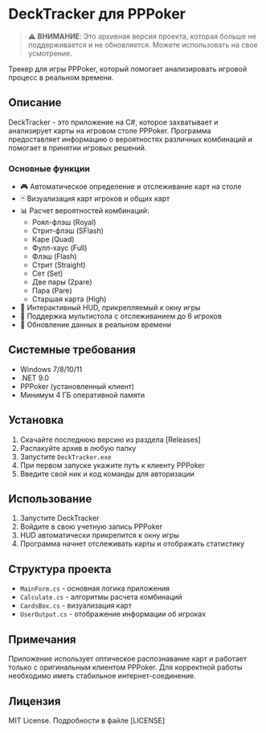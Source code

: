﻿# DeckTracker для PPPoker

> ⚠️ **ВНИМАНИЕ**: Это архивная версия проекта, которая больше не поддерживается и не обновляется. Можете использовать на свое усмотрение.


Трекер для игры PPPoker, который помогает анализировать игровой процесс в реальном времени.

## Описание

DeckTracker - это приложение на C#, которое захватывает и анализирует карты на игровом столе PPPoker. Программа предоставляет информацию о вероятностях различных комбинаций и помогает в принятии игровых решений.

### Основные функции

- 🎮 Автоматическое определение и отслеживание карт на столе
- 🃏 Визуализация карт игроков и общих карт
- 📊 Расчет вероятностей комбинаций:
  - Роял-флэш (Royal)
  - Стрит-флэш (SFlash)
  - Каре (Quad)
  - Фулл-хаус (Full)
  - Флэш (Flash)
  - Стрит (Straight)
  - Сет (Set)
  - Две пары (2pare)
  - Пара (Pare)
  - Старшая карта (High)
- 💫 Интерактивный HUD, прикрепляемый к окну игры
- 👥 Поддержка мультистола с отслеживанием до 6 игроков
- 🔄 Обновление данных в реальном времени

## Системные требования

- Windows 7/8/10/11
- .NET 9.0
- PPPoker (установленный клиент)
- Минимум 4 ГБ оперативной памяти

## Установка

1. Скачайте последнюю версию из раздела [Releases]
2. Распакуйте архив в любую папку
3. Запустите `DeckTracker.exe`
4. При первом запуске укажите путь к клиенту PPPoker
5. Введите свой ник и код команды для авторизации

## Использование

1. Запустите DeckTracker
2. Войдите в свою учетную запись PPPoker
3. HUD автоматически прикрепится к окну игры
4. Программа начнет отслеживать карты и отображать статистику

## Структура проекта

- `MainForm.cs` - основная логика приложения
- `Calculate.cs` - алгоритмы расчета комбинаций
- `CardsBox.cs` - визуализация карт
- `UserOutput.cs` - отображение информации об игроках

## Примечания

Приложение использует оптическое распознавание карт и работает только с оригинальным клиентом PPPoker. Для корректной работы необходимо иметь стабильное интернет-соединение.

## Лицензия

MIT License. Подробности в файле [LICENSE]